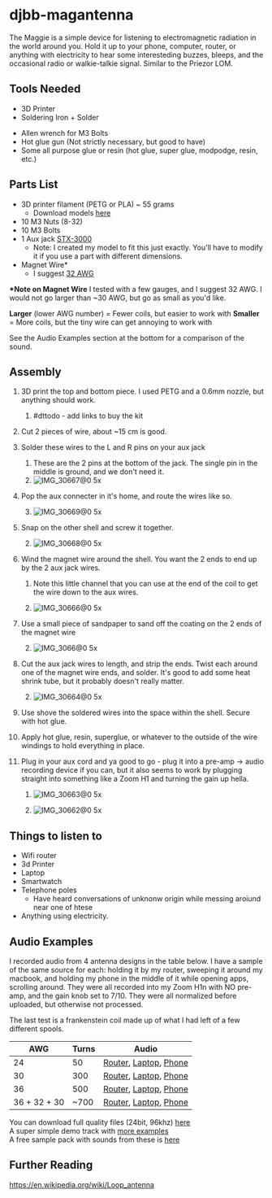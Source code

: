 # djbb-magantenna
The Maggie is a simple device for listening to electromagnetic radiation in the world around you. Hold it up to your phone, computer, router, or anything with electricity to hear some interesteding buzzes, bleeps, and the occasional radio or walkie-talkie signal. Similar to the Priezor LOM.

## Tools Needed
- 3D Printer
- Soldering Iron + Solder
* Allen wrench for M3 Bolts
* Hot glue gun (Not strictly necessary, but good to have)
* Some all purpose glue or resin (hot glue, super glue, modpodge, resin, etc.)

## Parts List
* 3D printer filament (PETG or PLA) ~ 55 grams
	* Download models [here](https://www.printables.com/model/188988-djbb-maggie-passive-magloop-antenna-for-sound-desi)
* 10 M3 Nuts (8-32)
* 10 M3 Bolts
* 1 Aux jack [STX-3000](https://www.digikey.com/en/products/detail/kycon-inc/STX-3000/9975995)
	* Note: I created my model to fit this just exactly. You'll have to modify it if you use a part with different dimensions.
* Magnet Wire*
	* I suggest [32 AWG](https://www.amazon.com/dp/B07J9PM312?psc=1&ref=ppx_yo2ov_dt_b_product_details)


**\*Note on Magnet Wire**
I tested with a few gauges, and I suggest 32 AWG. I would not go larger than ~30 AWG, but go as small as you'd like.

**Larger** (lower AWG number) = Fewer coils, but easier to work with
**Smaller** = More coils, but the tiny wire can get annoying to work with

See the Audio Examples section at the bottom for a comparison of the sound.

## Assembly
1. 3D print the top and bottom piece. I used PETG and a 0.6mm nozzle, but anything should work. 
	1. #dttodo - add links to buy the kit
2. Cut 2 pieces of wire, about ~15 cm is good. 
3. Solder these wires to the L and R pins on your aux jack
	1. These are the 2 pins at the bottom of the jack. The single pin in the middle is ground, and we don't need it.
	2. ![IMG_30667@0 5x](https://user-images.githubusercontent.com/47721204/167274268-fb93f466-ac4d-4d43-984c-99f135b921df.jpg)


4. Pop the aux connecter in it's home, and route the wires like so. 

	3. ![IMG_30669@0 5x](https://user-images.githubusercontent.com/47721204/167274271-3eea211c-9591-4167-a8ec-7e754fbed930.jpg)


6. Snap on the other shell and screw it together.
	
	2. ![IMG_30668@0 5x](https://user-images.githubusercontent.com/47721204/167274274-b50c789e-16b9-449a-9aaa-71217037cf3e.jpg)



8. Wind the magnet wire around the shell. You want the 2 ends to end up by the 2 aux jack wires.
	1. Note this little channel that you can use at the end of the coil to get the wire down to the aux wires. 
	
	3. ![IMG_30666@0 5x](https://user-images.githubusercontent.com/47721204/167274276-9b7e6328-6aa9-4f10-9e2a-0d6ba11af146.jpg)



8. Use a small piece of sandpaper to sand off the coating on the 2 ends of the magnet wire
	
	2. ![IMG_3066@0 5x](https://user-images.githubusercontent.com/47721204/167274281-a3b45a47-5a21-4d15-9d9f-fe77032bda31.jpg)


10. Cut the aux jack wires to length, and strip the ends. Twist each around one of the magnet wire ends, and solder. It's good to add some heat shrink tube, but it probably doesn't really matter.
	
	2. ![IMG_30664@0 5x](https://user-images.githubusercontent.com/47721204/167274286-7ffad1e9-3361-4837-99eb-1946caf2d0c4.jpg)


12. Use shove the soldered wires into the space within the shell. Secure with hot glue.
13. Apply hot glue, resin, superglue, or whatever to the outside of the wire windings to hold everything in place.
14. Plug in your aux cord and ya good to go - plug it into a pre-amp -> audio recording device if you can, but it also seems to work by plugging straight into something like a Zoom H1 and turning the gain up hella.

	1. ![IMG_30663@0 5x](https://user-images.githubusercontent.com/47721204/167274288-2f5dcf5e-7b9c-466d-b5e0-803c89184f68.jpg)

	2. ![IMG_30662@0 5x](https://user-images.githubusercontent.com/47721204/167274292-c3addf50-c65e-4c77-9c91-675c820a4da8.jpg)


## Things to listen to
- Wifi router
- 3d Printer
- Laptop 
- Smartwatch
- Telephone poles
	- Have heard conversations of unknonw origin while messing aroiund near one of htese
- Anything using electricity. 

## Audio Examples
I recorded audio from 4 antenna designs in the table below. I have a sample of the same source for each: holding it by my router, sweeping it around my macbook, and holding my phone in the middle of it while opening apps, scrolling around. They were all recorded into my Zoom H1n with NO pre-amp, and the gain knob set to 7/10. They were all normalized before uploaded, but otherwise not processed.

The last test is a frankenstein coil made up of what I had left of a few different spools.

| AWG   | Turns | Audio                                                                                                                                                                                                                                                                                                                                                                                                                                                                                                                                                                                        |
| ----- | ----- | ----------------------------------------------------------------------------------------------------------------------------------------------------------------------------------------------------------------------------------------------------------------------------------------------------------------------------------------------------------------------------------------------------------------------------------------------------------------------------------------------------------------------------------------------------------------------------------------------- |
| 24    | 50   | [Router](https://soundcloud.com/tbl_records/24-awg-50-turn-router?in=tbl_records/sets/djbb-maggie-antenna-audio-examples&utm_source=clipboard&utm_medium=text&utm_campaign=social_sharing), [Laptop](https://soundcloud.com/tbl_records/24-awg-50-turn-router-laptop?in=tbl_records/sets/djbb-maggie-antenna-audio-examples&utm_source=clipboard&utm_medium=text&utm_campaign=social_sharing), [Phone](https://soundcloud.com/tbl_records/24-awg-50-turn-router-iphone?in=tbl_records/sets/djbb-maggie-antenna-audio-examples&utm_source=clipboard&utm_medium=text&utm_campaign=social_sharing) |
| 30    | 300   | [Router](https://soundcloud.com/tbl_records/30-awg-300-turn-router?in=tbl_records/sets/djbb-maggie-antenna-audio-examples&utm_source=clipboard&utm_medium=text&utm_campaign=social_sharing), [Laptop](https://soundcloud.com/tbl_records/30-awg-300-turn-laptop?in=tbl_records/sets/djbb-maggie-antenna-audio-examples&utm_source=clipboard&utm_medium=text&utm_campaign=social_sharing), [Phone](https://soundcloud.com/tbl_records/30-awg-300-turn-iphone?in=tbl_records/sets/djbb-maggie-antenna-audio-examples&utm_source=clipboard&utm_medium=text&utm_campaign=social_sharing)                                                                                                                                                                                                                                                                                                                                                                                                                                                                                                                         |
| 36    | 500    | [Router](https://soundcloud.com/tbl_records/36-awg-500-turn-router?in=tbl_records/sets/djbb-maggie-antenna-audio-examples&utm_source=clipboard&utm_medium=text&utm_campaign=social_sharing), [Laptop](https://soundcloud.com/tbl_records/36-awg-500-turn-laptop?in=tbl_records/sets/djbb-maggie-antenna-audio-examples&utm_source=clipboard&utm_medium=text&utm_campaign=social_sharing), [Phone](https://soundcloud.com/tbl_records/36-awg-500-turn-iphone?in=tbl_records/sets/djbb-maggie-antenna-audio-examples&utm_source=clipboard&utm_medium=text&utm_campaign=social_sharing)                                                                                                                                                                                                                                                                                                                                                                                                                                                                                                                        |
| 36 + 32 + 30 | ~700  | [Router](https://soundcloud.com/tbl_records/36-32-30-awg-700-turn-router?in=tbl_records/sets/djbb-maggie-antenna-audio-examples&utm_source=clipboard&utm_medium=text&utm_campaign=social_sharing), [Laptop](https://soundcloud.com/tbl_records/36-32-30-awg-700-turn-laptop?in=tbl_records/sets/djbb-maggie-antenna-audio-examples&utm_source=clipboard&utm_medium=text&utm_campaign=social_sharing), [Phone](https://soundcloud.com/tbl_records/36-awg-500-turn-iphone?in=tbl_records/sets/djbb-maggie-antenna-audio-examples&utm_source=clipboard&utm_medium=text&utm_campaign=social_sharing)                                                                                                                                                                                                                                                                                                                                                                                                                                                                                                                          |

You can download full quality files (24bit, 96khz) [here](https://drive.google.com/drive/folders/1w1TxuPjWD8JwOcv8hpStXqV5O0cpeXMa?usp=sharing)
<br>A super simple demo track with [more examples](https://soundcloud.com/tbl_records/djbb-emag-sample-pack)
<br>A free sample pack with sounds from these is [here](https://www.djbajablast.com/sample-pack/emagsfx1)

## Further Reading

https://en.wikipedia.org/wiki/Loop_antenna
